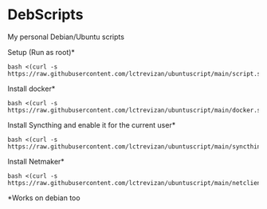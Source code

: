 # DebScripts
My personal Debian/Ubuntu scripts

Setup (Run as root)*
```
bash <(curl -s https://raw.githubusercontent.com/lctrevizan/ubuntuscript/main/script.sh)
```

Install docker*
```
bash <(curl -s https://raw.githubusercontent.com/lctrevizan/ubuntuscript/main/docker.sh)
```

Install Syncthing and enable it for the current user*
```
bash <(curl -s https://raw.githubusercontent.com/lctrevizan/ubuntuscript/main/syncthing.sh)
```

Install Netmaker*
```
bash <(curl -s https://raw.githubusercontent.com/lctrevizan/ubuntuscript/main/netclient.sh)
```

*Works on debian too
